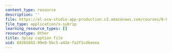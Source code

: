 ```yaml
---
content_type: resource
description: ''
file: https://ol-ocw-studio-app-production.s3.amazonaws.com/courses/8-01sc-classical-mechanics-fall-2016/8d26584299e85bc5a42efa2f1cd6eeea_ayIgWaBE0aw.vtt
file_type: application/x-subrip
learning_resource_types: []
resourcetype: Other
title: 3play caption file
uid: 8d265842-99e8-5bc5-a42e-fa2f1cd6eeea
---
```

